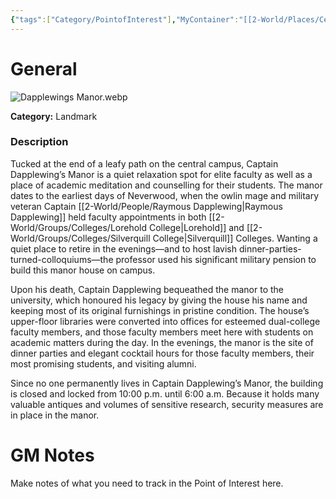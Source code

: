 ```yaml
---
{"tags":["Category/PointofInterest"],"MyContainer":"[[2-World/Places/Central Campus.md|Central Campus]]","MyCategory":"Landmark","obsidianUIMode":"preview","image":"Dapplewings Manor.webp","dg-publish":true,"dg-path":"World/Points of Interest/Captain Dapplewing's Manor.md","permalink":"/world/points-of-interest/captain-dapplewing-s-manor/","dgPassFrontmatter":true,"updated":"2025-09-29T15:02:06.000+01:00"}
---
```



# General

![Dapplewings Manor.webp](/img/user/z_Assets/Maps/Dapplewings%20Manor.webp)

**Category:** Landmark

### Description
Tucked at the end of a leafy path on the central campus, Captain Dapplewing’s Manor is a quiet relaxation spot for elite faculty as well as a place of academic meditation and counselling for their students. The manor dates to the earliest days of Neverwood, when the owlin mage and military veteran Captain [[2-World/People/Raymous Dapplewing\|Raymous Dapplewing]] held faculty appointments in both [[2-World/Groups/Colleges/Lorehold College\|Lorehold]] and [[2-World/Groups/Colleges/Silverquill College\|Silverquill]] Colleges. Wanting a quiet place to retire in the evenings—and to host lavish dinner-parties-turned-colloquiums—the professor used his significant military pension to build this manor house on campus.

Upon his death, Captain Dapplewing bequeathed the manor to the university, which honoured his legacy by giving the house his name and keeping most of its original furnishings in pristine condition. The house’s upper-floor libraries were converted into offices for esteemed dual-college faculty members, and those faculty members meet here with students on academic matters during the day. In the evenings, the manor is the site of dinner parties and elegant cocktail hours for those faculty members, their most promising students, and visiting alumni.

Since no one permanently lives in Captain Dapplewing’s Manor, the building is closed and locked from 10:00 p.m. until 6:00 a.m. Because it holds many valuable antiques and volumes of sensitive research, security measures are in place in the manor.

# GM Notes

Make notes of what you need to track in the Point of Interest here. 

